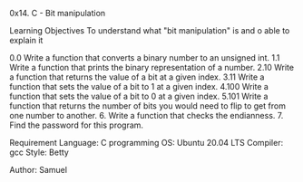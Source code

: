 0x14. C - Bit manipulation

Learning Objectives
To understand what "bit manipulation" is and o able to explain it

0.0 Write a function that converts a binary number to an unsigned int.
1.1 Write a function that prints the binary representation of a number.
2.10 Write a function that returns the value of a bit at a given index.
3.11 Write a function that sets the value of a bit to 1 at a given index.
4.100 Write a function that sets the value of a bit to 0 at a given index.
5.101 Write a function that returns the number of bits you would need to flip to get from one number to another.
6. Write a function that checks the endianness.
7. Find the password for this program.

Requirement
Language: C programming
OS: Ubuntu 20.04 LTS
Compiler: gcc
Style: Betty


Author:
Samuel
